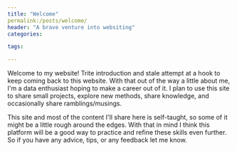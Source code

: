 ```yaml
---
title: "Welcome"
permalink:/posts/welcome/
header: "A brave venture into websiting"
categories:

tags:

---
```


Welcome to my website! Trite introduction and stale attempt at a hook to keep coming back to this website. With that out of the way a little about me, I'm a data enthusiast hoping to make a career out of it. I plan to use this site to share small projects, explore new methods, share knowledge, and occasionally share ramblings/musings.

This site and most of the content I'll share here is self-taught, so some of it might be a little rough around the edges. With that in mind I think this platform will be a good way to practice and refine these skills even further. So if you have any advice, tips, or any feedback let me know. 
